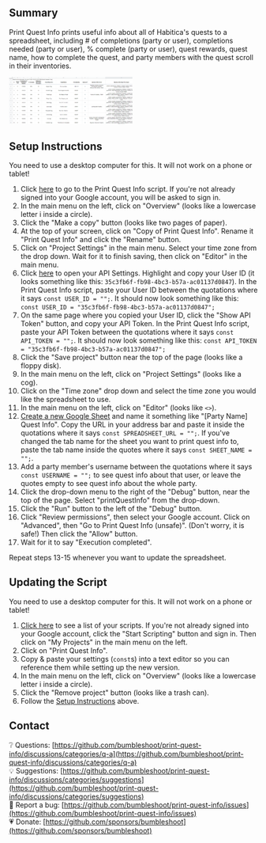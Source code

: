 ## Summary
Print Quest Info prints useful info about all of Habitica's quests to a spreadsheet, including # of completions (party or user), completions needed (party or user), % complete (party or user), quest rewards, quest name, how to complete the quest, and party members with the quest scroll in their inventories.

[<img title="Quest Info spreadsheet" src="https://github.com/bumbleshoot/print-quest-info/blob/main/print-quest-info.png?raw=true" width="250">](https://github.com/bumbleshoot/print-quest-info/blob/main/print-quest-info.png?raw=true)

## Setup Instructions
You need to use a desktop computer for this. It will not work on a phone or tablet!
1. Click [here](https://script.google.com/d/14BPBHQy4uGGT80F6ADZ7rsKSWh6l6AgGCFhcXSQP55SOQFYEkSsP6RA4/edit?usp=sharing) to go to the Print Quest Info script. If you're not already signed into your Google account, you will be asked to sign in.
2. In the main menu on the left, click on "Overview" (looks like a lowercase letter i inside a circle).
3. Click the "Make a copy" button (looks like two pages of paper).
4. At the top of your screen, click on "Copy of Print Quest Info". Rename it "Print Quest Info" and click the "Rename" button.
5. Click on "Project Settings" in the main menu. Select your time zone from the drop down. Wait for it to finish saving, then click on "Editor" in the main menu.
6. Click [here](https://habitica.com/user/settings/api) to open your API Settings. Highlight and copy your User ID (it looks something like this: `35c3fb6f-fb98-4bc3-b57a-ac01137d0847`). In the Print Quest Info script, paste your User ID between the quotations where it says `const USER_ID = "";`. It should now look something like this: `const USER_ID = "35c3fb6f-fb98-4bc3-b57a-ac01137d0847";`
7. On the same page where you copied your User ID, click the "Show API Token" button, and copy your API Token. In the Print Quest Info script, paste your API Token between the quotations where it says `const API_TOKEN = "";`. It should now look something like this: `const API_TOKEN = "35c3fb6f-fb98-4bc3-b57a-ac01137d0847";`
8. Click the "Save project" button near the top of the page (looks like a floppy disk).
9. In the main menu on the left, click on "Project Settings" (looks like a cog).
10. Click on the "Time zone" drop down and select the time zone you would like the spreadsheet to use.
11. In the main menu on the left, click on "Editor" (looks like `<>`).
12. [Create a new Google Sheet](https://sheets.google.com/create) and name it something like "[Party Name] Quest Info". Copy the URL in your address bar and paste it inside the quotations where it says `const SPREADSHEET_URL = "";`. If you've changed the tab name for the sheet you want to print quest info to, paste the tab name inside the quotes where it says `const SHEET_NAME = "";`.
13. Add a party member's username between the quotations where it says `const USERNAME = "";` to see quest info about that user, or leave the quotes empty to see quest info about the whole party.
14. Click the drop-down menu to the right of the "Debug" button, near the top of the page. Select "printQuestInfo" from the drop-down.
15. Click the "Run" button to the left of the "Debug" button.
16. Click "Review permissions", then select your Google account. Click on "Advanced", then "Go to Print Quest Info (unsafe)". (Don't worry, it is safe!) Then click the "Allow" button.
17. Wait for it to say "Execution completed".

Repeat steps 13-15 whenever you want to update the spreadsheet.

## Updating the Script
You need to use a desktop computer for this. It will not work on a phone or tablet!
1. [Click here](https://script.google.com/home) to see a list of your scripts. If you're not already signed into your Google account, click the "Start Scripting" button and sign in.  Then click on "My Projects" in the main menu on the left.
2. Click on "Print Quest Info".
3. Copy & paste your settings (`const`s) into a text editor so you can reference them while setting up the new version.
4. In the main menu on the left, click on "Overview" (looks like a lowercase letter i inside a circle).
5. Click the "Remove project" button (looks like a trash can).
6. Follow the [Setup Instructions](#setup-instructions) above.

## Contact
❔ Questions: [https://github.com/bumbleshoot/print-quest-info/discussions/categories/q-a](https://github.com/bumbleshoot/print-quest-info/discussions/categories/q-a)  
💡 Suggestions: [https://github.com/bumbleshoot/print-quest-info/discussions/categories/suggestions](https://github.com/bumbleshoot/print-quest-info/discussions/categories/suggestions)  
🐞 Report a bug: [https://github.com/bumbleshoot/print-quest-info/issues](https://github.com/bumbleshoot/print-quest-info/issues)  
💗 Donate: [https://github.com/sponsors/bumbleshoot](https://github.com/sponsors/bumbleshoot)